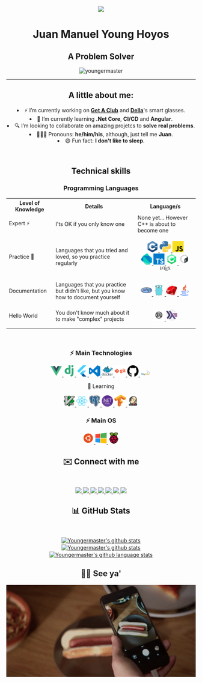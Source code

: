 <p align="center">
  <img width="250px" src="images/circle-cropped-profile.png" />
<h1 align="center">Juan Manuel Young Hoyos</h1>
<h2 align="center">A Problem Solver</h2>
<p align="center"> <img
    src="https://komarev.com/ghpvc/?username=youngermaster&label=Profile views&color=blue&style=plastic"
    alt="youngermaster" /> </p>
</p>

<hr />

<h2 align="center">A little about me:</h2>

<p align="center">
  <li align="center">⚡ I’m currently working on <strong><a href="https://getaclub.io">Get A Club</a></strong> and
    <strong> <a href="https://dellasmartglasses.web.app"> Della</a></strong>'s smart glasses.
  </li>
  <li align="center">📙 I’m currently learning <strong>.Net Core</strong>, <strong>CI/CD</strong> and
    <strong>Angular</strong>.
  </li>
  <li align="center">🔍 I’m looking to collaborate on amazing projetcs to <strong>solve real problems</strong>.</li>
  <li align="center">👱🏼‍♂️ Pronouns: <strong>he/him/his</strong>, although, just tell me <strong>Juan</strong>.</li>
  <li align="center">😄 Fun fact: <strong>I don't like to sleep</strong>.</li>
</p>

<br>
<h2 align="center">Technical skills</h2>

<h3 align="center">Programming Languages</h3>

<table style="width:100%">
  <tr>
    <th>Level of Knowledge</th>
    <th>Details</th>
    <th>Language/s</th>
  </tr>
  <tr>
    <td>Expert ⚡</td>
    <td>I'ts OK if you only know one</td>
    <td>
      None yet... However C++ is about to become one
    </td>
  </tr>
  <tr>
    <td>Practice 🧠</td>
    <td>Languages that you tried and loved, so you practice regularly</td>
    <td>
      <p align="center">
        <a href="https://github.com/Youngermaster?tab=repositories&q=&type=&language=c%2B%2B">
          <img alt="Cpp" width="30px" alt="Cpp" src="images/cpp.png" />
        </a>
        <a href="https://github.com/Youngermaster?tab=repositories&q=&type=&language=python">
          <img alt="python" width="30px" alt="python" src="images/python.png" />
        </a>
        <a href="https://github.com/Youngermaster?tab=repositories&q=&type=&language=javascript">
          <img alt="javascript" width="30px" alt="javascript" src="images/javascript.png" />
        </a>
        <br>
        <a href="https://github.com/Youngermaster?tab=repositories&q=&type=&language=dart">
          <img alt="Dart" width="30px" alt="Dart" src="images/dart.png" />
        </a>
        <a href="https://github.com/Youngermaster?tab=repositories&q=&type=&language=typescript">
          <img alt="typescript" width="30px" alt="typescript" src="images/typescript.png" />
        </a>
        <a href="https://github.com/Youngermaster?tab=repositories&q=&type=&language=c%23">
          <img alt="cSharp" width="30px" alt="cSharp" src="images/cSharp.png" />
        </a>
        <a href="https://github.com/Youngermaster?tab=repositories&q=&type=&language=shell">
          <img alt="bash" width="30px" alt="bash" src="images/bash.png" />
        </a>
        <a href="https://github.com/Youngermaster?tab=repositories&q=&type=&language=tex">
          <img alt="latex" width="30px" alt="latex" src="images/latex.png" />
        </a>
      </p>
    </td>
  </tr>
  <tr>
    <td>Documentation</td>
    <td>Languages that you practice but didn't like, but you know how to document yourself</td>
    <td>
      <p align="center">
        <a href="https://github.com/Youngermaster?tab=repositories&q=&type=&language=php">
          <img alt=php" width="30px" alt="php" src="images/php.png" />
        </a>
        <a href="https://github.com/Youngermaster/Learning-Programming-Languages/tree/master/Go">
          <img alt="go" width="30px" alt="go" src="images/go.png" />
        </a>
        <a href="https://github.com/Youngermaster/Learning-Programming-Languages/tree/master/Ruby">
          <img alt="ruby" width="30px" alt="ruby" src="images/ruby.png" />
        </a>
        <a href="https://github.com/Youngermaster?tab=repositories&q=&type=&language=java">
          <img alt="java" width="30px" alt="java" src="images/java.png" />
        </a>
      <p>
    </td>
  </tr>
  <tr>
    <td>Hello World</td>
    <td>You don't know much about it to make "complex" projects</td>
    <td>
      <p align="center">
        <a href="https://github.com/Youngermaster?tab=repositories&q=&type=&language=rust">
          <img alt="rust" width="30px" alt="rust" src="images/rust.png" />
        </a>
        <a href="https://github.com/Youngermaster?tab=repositories&q=&type=&language=haskell">
          <img alt="haskell" width="30px" alt="haskell" src="images/haskell.png" />
        </a>
      </p>
    </td>
  </tr>
</table>

<br>

<h3 align="center">⚡ Main Technologies</h3>
<p align="center">
  <a href="https://github.com/Youngermaster?tab=repositories&q=&type=&language=javascript">
    <img alt="vue" width="30px" alt="vue" src="images/vue.png" />
  </a>
  <a href="https://github.com/Youngermaster?tab=repositories&q=&type=&language=python">
    <img alt="django" width="30px" alt="django" src="images/django.png" />
  </a>
  <a href="https://github.com/Youngermaster?tab=repositories&q=&type=&language=dart">
    <img alt="flutter" width="30px" alt="flutter" src="images/flutter.png" />
  </a>
  <a href="https://gist.github.com/Youngermaster/d062cf824d5007105aa2ea32d6e988e2">
    <img alt="vscode" width="30px" alt="vscode" src="images/vscode.png" />
  </a>
  <a href="https://github.com/Youngermaster/Docker-Essentials-Coursera-Course">
    <img alt="docker" width="30px" alt="docker" src="images/docker.png" />
  </a>
  <a href="https://github.com/Youngermaster?tab=repositories">
    <img alt="git" width="30px" alt="git" src="images/git.png" />
  </a>
  <a
    href="https://raw.githubusercontent.com/github/explore/80688e429a7d4ef2fca1e82350fe8e3517d3494d/topics/github/github.png">
    <img alt="github" width="30px" alt="github" src="images/github.png" />
  </a>
  <a
    href="https://raw.githubusercontent.com/github/explore/80688e429a7d4ef2fca1e82350fe8e3517d3494d/topics/mysql/mysql.png">
    <img alt="mysql" width="30px" alt="mysql" src="images/mysql.png" />
  </a>
</p>

<p align="center">🧠 Learning</p>
<p align="center">

  <a href="https://upload.wikimedia.org/wikipedia/commons/thumb/9/9f/Vimlogo.svg/1022px-Vimlogo.svg.png">
    <img alt="vim" width="30px" alt="vim" src="images/vim.png" />
  </a>
  <a href="https://github.com/Youngermaster?tab=repositories&q=&type=&language=javascript">
    <img alt="react" width="30px" alt="react" src="images/react.png" />
  </a>
  <a
    href="https://raw.githubusercontent.com/github/explore/80688e429a7d4ef2fca1e82350fe8e3517d3494d/topics/postgresql/postgresql.png">
    <img alt="postgresql" width="30px" alt="postgresql" src="images/postgresql.png" />
  </a>
  <a href="https://github.com/Youngermaster?tab=repositories&q=&type=&language=c%23">
    <img alt="netCore" width="30px" alt="netCore" src="images/netCore.png" />
  </a>
  <a
    href="https://raw.githubusercontent.com/github/explore/80688e429a7d4ef2fca1e82350fe8e3517d3494d/topics/tensorflow/tensorflow.png">
    <img alt="tensorflow" width="30px" alt="tensorflow" src="images/tensorflow.png" />
  </a>
  <a
    href="https://raw.githubusercontent.com/github/explore/80688e429a7d4ef2fca1e82350fe8e3517d3494d/topics/jenkins/jenkins.png">
    <img alt="jenkins" width="30px" alt="jenkins" src="images/jenkins.png" />
  </a>
</p>

<h3 align="center">⚡ Main OS</h3>
<p align="center">
  <a href="https://ubuntu.com">
    <img alt="ubuntu" width="30px" alt="ubuntu" src="images/ubuntu.png" />
  </a>
  <a href="https://www.microsoft.com/en-us/windows/">
    <img alt="windows" width="30px" alt="windows" src="images/windows.png" />
  </a> <a href="https://github.com/Youngermaster?tab=repositories&q=raspberry&type=&language=">
    <img alt="raspberry" width="30px" alt="raspberry" src="images/raspberry.png" />
  </a>
</p>

<h2 align="center">✉️️ Connect with me</h2>
<br />
<p align="center">
  <a href="https://www.linkedin.com/in/juan-manuel-young-hoyos/">
    <img
      src="https://img.shields.io/badge/-LinkedIn-blue?style=flat-square&logo=Linkedin&logoColor=white&linkhttps://www.linkedin.com/in/juan-manuel-young-hoyos-701653157/" />
  </a>
  <a href="https://www.instagram.com/jmyounghoyos/">
    <img
      src="https://img.shields.io/badge/-jmyounghoyos-magenta?style=flat-square&logo=Instagram&logoColor=white&linkhttps://www.Instagram.com/in/juan-manuel-young-hoyos-701653157/" />
  </a>
  <a href="https://twitter.com/jmyounghoyos">
    <img
      src="https://img.shields.io/badge/-jmyounghoyos-blue?style=flat-square&logo=Twitter&logoColor=white&linkhttps://www.Twitter.com/in/juan-manuel-young-hoyos-701653157/" />
  </a>
  <a href="https://discord.bio/p/youngermaster">
    <img
      src="https://img.shields.io/badge/-Youngermaster7943-gray?style=flat-square&logo=discord&logoColor=ffffff&color=7389D8&labelColor=6A7EC2linkhttps://discord.bio/p/youngermaster" />
  </a>
  <a href="https://www.youtube.com/channel/UCyuYHymUH4Adj2YytTdtD4g/videos">
    <img
      src="https://img.shields.io/badge/-Youtube-c14438?style=flat-square&logo=Youtube&logoColor=white&link=mailto:juanmanuel12.13jmyh81@Youtube.com" />
  </a>
  <a href="https://gist.github.com/Youngermaster/d062cf824d5007105aa2ea32d6e988e2">
    <img
      src="https://img.shields.io/badge/-VSCodeSettings-blue?style=flat-square&logo=VisualStudioCode&logoColor=white&https://gist.github.com/Youngermaster/d062cf824d5007105aa2ea32d6e988e2" />
  </a> <a href="mailto:juanmanuel12.13jmyh81@gmail.com">
    <img
      src="https://img.shields.io/badge/-juanmanuel12.13jmyh81@gmail.com-c14438?style=flat-square&logo=Gmail&logoColor=white&link=mailto:juanmanuel12.13jmyh81@gmail.com" />
  </a>
</p>

<h2 align="center">📊 GitHub Stats</h2>
<br>
<p align="center">
  <a href="https://github.com/youngermaster">
    <img align="center"
      src="https://github-readme-stats.anuraghazra1.vercel.app/api?username=youngermaster&show_icons=true&line_height=27"
      alt="Youngermaster's github stats" />
  </a>
  <br>
  <a href="https://github.com/youngermaster">
    <img align="center" src="https://github-readme-streak-stats.herokuapp.com/?user=youngermaster"
      alt="Youngermaster's github stats" />
  </a>
  <br>
  <a href="https://github.com/youngermaster">
    <img align="center" alt="Youngermaster's github language stats "
      src="https://github-readme-stats.vercel.app/api/top-langs/?username=youngermaster&langs_count=10&layout=compact" />
  </a>
</p>
<h2 align="center">👋🏻 See ya'</h2>

<p align="center">
  <a href="/">
    <img alt="raspberry" alt="raspberry" src="images/NotHotDog.gif" />
  </a>
</p>
